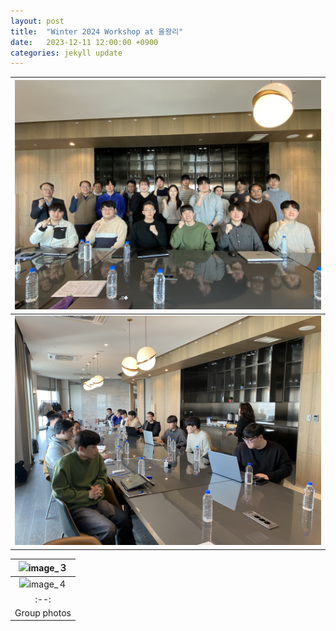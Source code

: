 ```yaml
---
layout: post
title:  "Winter 2024 Workshop at 을왕리"
date:   2023-12-11 12:00:00 +0900
categories: jekyll update
---
```


| ![image_1](https://github.com/Inha-ERE/cure.github.io/blob/main/_images/2024winter_1.jpg?raw=true) | 
|:--:| 
| ![image_2](https://github.com/Inha-ERE/cure.github.io/blob/main/_images/2024winter_2.jpg?raw=true)  |

| ![image_３](https://github.com/Inha-ERE/cure.github.io/blob/main/_images/2024winter_３.jpg?raw=true)  |
|:--:| 
| ![image_４](https://github.com/Inha-ERE/cure.github.io/blob/main/_images/2024winter_４.jpg?raw=true)  |
|:--:| 
|Group photos| 
